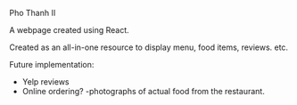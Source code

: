 Pho Thanh II

A webpage created using React. 

Created as an all-in-one resource to display menu, food items, reviews. etc.


Future implementation: 

- Yelp reviews
- Online ordering?
-photographs of actual food from the restaurant.